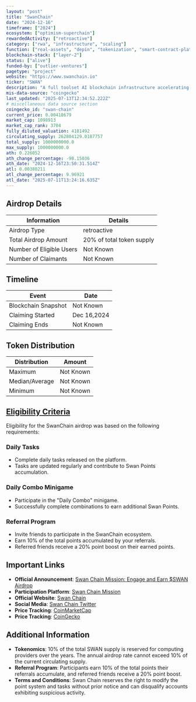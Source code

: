 ```yaml
---
layout: "post"
title: "SwanChain"
date: "2024-12-16"
timeframe: ["2024"]
ecosystem: ["optimism-superchain"]
rewardedActivity: ["retroactive"]
category: ["rwa", "infrastructure", "scaling"]
function: ["real-assets", "depin", "tokenization", "smart-contract-platform"]
blockchain-stack: ["layer-2"]
status: ["alive"]
funded-by: ["outlier-ventures"]
pagetype: "project"
website: "https://www.swanchain.io"
ticker: "SWAN"
description: "A full toolset AI blockchain infrastructure accelerating AI adoption by merging Web3 with AI, providing comprehensive solutions across storage, computing, bandwidth, and payments."
mis-data-source: "coingecko"
last_updated: "2025-07-13T12:34:52.222Z"
# miscellaneous data source section
coingecko_id: "swan-chain"
current_price: 0.00418679
market_cap: 1098913
market_cap_rank: 3704
fully_diluted_valuation: 4181492
circulating_supply: 262804129.0187757
total_supply: 1000000000.0
max_supply: 1000000000.0
ath: 0.226052
ath_change_percentage: -98.15036
ath_date: "2024-12-16T23:50:31.514Z"
atl: 0.00380211
atl_change_percentage: 9.96921
atl_date: "2025-07-11T13:24:16.635Z"
---
```


## Airdrop Details

| Information              | Details                   |
| ------------------------ | ------------------------- |
| Airdrop Type             | retroactive               |
| Total Airdrop Amount     | 20% of total token supply |
| Number of Eligible Users | Not Known                 |
| Number of Claimants      | Not Known                 |

## Timeline

| Event               | Date        |
| ------------------- | ----------- |
| Blockchain Snapshot | Not Known   |
| Claiming Started    | Dec 16,2024 |
| Claiming Ends       | Not Known   |

## Token Distribution

| Distribution   | Amount    |
| -------------- | --------- |
| Maximum        | Not Known |
| Median/Average | Not Known |
| Minimum        | Not Known |

## [Eligibility Criteria](https://swanchain.medium.com/swan-chain-mission-engage-and-earn-swan-airdrop-8a91d96f9ec7)

Eligibility for the SwanChain airdrop was based on the following requirements:

### Daily Tasks
- Complete daily tasks released on the platform.
- Tasks are updated regularly and contribute to Swan Points accumulation.

### Daily Combo Minigame
- Participate in the "Daily Combo" minigame.
- Successfully complete combinations to earn additional Swan Points.

### Referral Program
- Invite friends to participate in the SwanChain ecosystem.
- Earn 10% of the total points accumulated by your referrals.
- Referred friends receive a 20% point boost on their earned points.

## Important Links

- **Official Announcement**: [Swan Chain Mission: Engage and Earn $SWAN Airdrop](https://swanchain.medium.com/swan-chain-mission-engage-and-earn-swan-airdrop-8a91d96f9ec7)
- **Participation Platform**: [Swan Chain Mission](https://mission.swanchain.io/)
- **Official Website**: [Swan Chain](https://www.swanchain.io)
- **Social Media**: [Swan Chain Twitter](https://twitter.com/swan_chain)
- **Price Tracking**: [CoinMarketCap](https://coinmarketcap.com/currencies/swan-chain/)
- **Price Tracking**: [CoinGecko](https://www.coingecko.com/en/coins/swan-chain/)

## Additional Information

- **Tokenomics**: 10% of the total SWAN supply is reserved for computing providers over the years. The annual airdrop rate cannot exceed 10% of the current circulating supply.
- **Referral Program**: Participants earn 10% of the total points their referrals accumulate, and referred friends receive a 20% point boost.
- **Terms and Conditions**: Swan Chain reserves the right to modify the point system and tasks without prior notice and can disqualify accounts exhibiting suspicious activity.